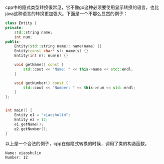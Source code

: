 cpp中的隐式类型转换很常见，它不像go这种必须要使用显示转换的语言，也比java这种语言的转换更加强大。下面是一个不那么显然的例子：

```cpp
class Entity {
private:
	std::string name;
	int num;
public:
	Entity(std::string name): name(name) {}
	Entity(const char* s): name(s) {}
	Entity(int n): num(n) {}

	void getName() const {
		std::cout << "Name: " << this->name << std::endl;
	}

	void getNumber() const {
		std::cout << "Number: " << this->num << std::endl;
	}
};


int main() {
	Entity e1 = "xiaoshulin";
	Entity e2 = 12;
	e1.getName();
	e2.getNumber();
}
```

以上是一个合法的例子，cpp在做隐式转换的时候，调用了类的构造函数。

```
Name: xiaoshulin
Number: 12
```